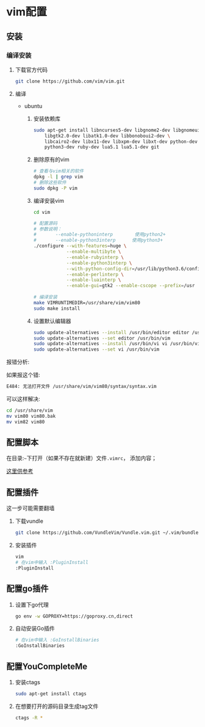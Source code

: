 # vim配置



## 安装

### 编译安装

1. 下载官方代码

   ```sh
   git clone https://github.com/vim/vim.git
   ```

2. 编译

   - ubuntu

     1. 安装依赖库

        ```sh
        sudo apt-get install libncurses5-dev libgnome2-dev libgnomeui-dev \
            libgtk2.0-dev libatk1.0-dev libbonoboui2-dev \
            libcairo2-dev libx11-dev libxpm-dev libxt-dev python-dev \
            python3-dev ruby-dev lua5.1 lua5.1-dev git
        ```

     2. 删除原有的vim

        ```sh
        # 查看与vim相关的软件
        dpkg -l | grep vim
        # 删除这些软件
        sudo dpkg -P vim
        ```

        

     3. 编译安装vim
     
        ```sh
        cd vim
        
        # 配置源码
        # 参数说明：
        # 		--enable-pythoninterp		 使用python2+
        # 		--enable-python3interp 		使用python3+
        ./configure --with-features=huge \
                    --enable-multibyte \
                    --enable-rubyinterp \
                    --enable-python3interp \
                    --with-python-config-dir=/usr/lib/python3.6/config-3.6m-x86_64-linux-gnu \
                    --enable-perlinterp \
                    --enable-luainterp \
                    --enable-gui=gtk2 --enable-cscope --prefix=/usr
                    
        # 编译安装
        make VIMRUNTIMEDIR=/usr/share/vim/vim80
        sudo make install
        ```

        
     
     4. 设置默认编辑器
     
        ```sh
        sudo update-alternatives --install /usr/bin/editor editor /usr/bin/vim 1
        sudo update-alternatives --set editor /usr/bin/vim
        sudo update-alternatives --install /usr/bin/vi vi /usr/bin/vim 1
        sudo update-alternatives --set vi /usr/bin/vim
        ```

报错分析:

如果报这个错:

```sh
E484: 无法打开文件 /usr/share/vim/vim80/syntax/syntax.vim
```

可以这样解决:

```sh
cd /usr/share/vim
mv vim80 vim80.bak
mv vim82 vim80
```





## 配置脚本

在目录:`~`下打开（如果不存在就新建）文件`.vimrc`， 添加内容；

[这里供参考](res/.vimrc)



## 配置插件

这一步可能需要翻墙

1. 下载vundle

   ```sh
   git clone https://github.com/VundleVim/Vundle.vim.git ~/.vim/bundle/Vundle.vim
   ```

   

2. 安装插件

   ```sh
   vim
   # 在vim中输入 :PluginInstall
   :PluginInstall
   ```



## 配置go插件

1. 设置下go代理

   ```sh
   go env -w GOPROXY=https://goproxy.cn,direct
   ```

2. 自动安装Go插件

   ```sh
   # 在vim中输入 :GoInstallBinaries
   :GoInstallBinaries
   ```



## 配置YouCompleteMe

1. 安装ctags

   ```sh
   sudo apt-get install ctags
   ```

   

2. 在想要打开的源码目录生成tag文件

   ```sh
   ctags -R *
   ```

   
